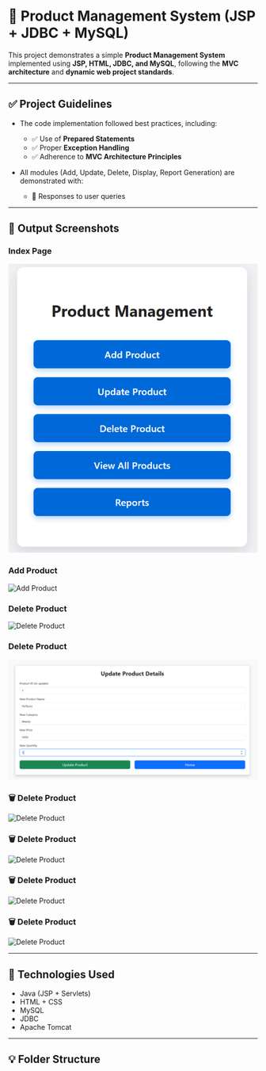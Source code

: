 # 🛒 Product Management System (JSP + JDBC + MySQL)

This project demonstrates a simple **Product Management System** implemented using **JSP, HTML, JDBC, and MySQL**, following the **MVC architecture** and **dynamic web project standards**.

---

## ✅ Project Guidelines

- The code implementation followed best practices, including:
  - ✅ Use of **Prepared Statements**
  - ✅ Proper **Exception Handling**
  - ✅ Adherence to **MVC Architecture Principles**

- All modules (Add, Update, Delete, Display, Report Generation) are demonstrated with:
  - 💬 Responses to user queries

---

## 📸 Output Screenshots

###  Index Page
![Index](https://github.com/srushtinb/ProductManagementSystem/blob/main/Outputs/index.png)

###  Add Product
![Add Product]([output/Screenshot%202025-05-29%20130551.png](https://github.com/srushtinb/ProductManagementSystem/blob/main/Outputs/productAdd.png))

###  Delete Product
![Delete Product]([output/Screenshot%202025-05-29%20130603.png](https://github.com/srushtinb/ProductManagementSystem/blob/main/Outputs/deleteProduct.png))

###  Delete Product
![Delete Product](https://github.com/srushtinb/ProductManagementSystem/blob/main/Outputs/updateproduct.png)

### 🗑️ Delete Product
![Delete Product]([output/Screenshot%202025-05-29%20130603.png](https://github.com/srushtinb/ProductManagementSystem/blob/main/Outputs/deleteProduct.png))

### 🗑️ Delete Product
![Delete Product]([output/Screenshot%202025-05-29%20130603.png](https://github.com/srushtinb/ProductManagementSystem/blob/main/Outputs/deleteProduct.png))

### 🗑️ Delete Product
![Delete Product]([output/Screenshot%202025-05-29%20130603.png](https://github.com/srushtinb/ProductManagementSystem/blob/main/Outputs/deleteProduct.png))

### 🗑️ Delete Product
![Delete Product]([output/Screenshot%202025-05-29%20130603.png](https://github.com/srushtinb/ProductManagementSystem/blob/main/Outputs/deleteProduct.png))


---

## 📂 Technologies Used

- Java (JSP + Servlets)
- HTML + CSS
- MySQL
- JDBC
- Apache Tomcat

---

## 💡 Folder Structure

